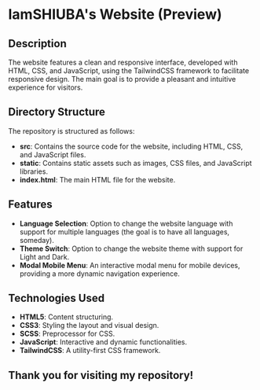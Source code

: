 # IamSHIUBA's Website (Preview)

## Description

The website features a clean and responsive interface, developed with HTML, CSS, and JavaScript, using the TailwindCSS framework to facilitate responsive design. The main goal is to provide a pleasant and intuitive experience for visitors.

## Directory Structure

The repository is structured as follows:

- **src**: Contains the source code for the website, including HTML, CSS, and JavaScript files.
- **static**: Contains static assets such as images, CSS files, and JavaScript libraries.
- **index.html**: The main HTML file for the website.

## Features

- **Language Selection**: Option to change the website language with support for multiple languages (the goal is to have all languages, someday).
- **Theme Switch**: Option to change the website theme with support for Light and Dark.
- **Modal Mobile Menu**: An interactive modal menu for mobile devices, providing a more dynamic navigation experience.

## Technologies Used

- **HTML5**: Content structuring.
- **CSS3**: Styling the layout and visual design.
- **SCSS**: Preprocessor for CSS.
- **JavaScript**: Interactive and dynamic functionalities.
- **TailwindCSS**: A utility-first CSS framework.


## Thank you for visiting my repository!
